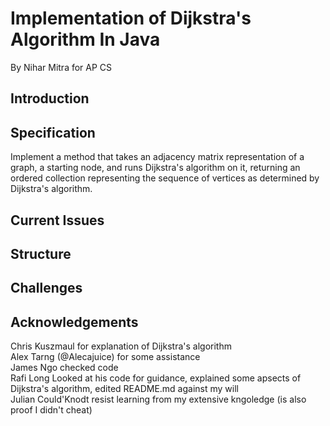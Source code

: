 # Implementation of Dijkstra's Algorithm In Java
By Nihar Mitra for AP CS

## Introduction

## Specification
Implement a method that takes an adjacency matrix representation of a graph, a starting node, and runs Dijkstra's algorithm on it, returning an ordered collection representing the sequence of vertices as determined by Dijkstra's algorithm.

## Current Issues

## Structure

## Challenges

## Acknowledgements
Chris Kuszmaul for explanation of Dijkstra's algorithm  
Alex Tarng (@Alecajuice) for some assistance  
James Ngo checked code  
Rafi Long Looked at his code for guidance, explained some apsects of Dijkstra's algorithm, edited README.md against my will  
Julian Could'Knodt resist learning from my extensive kngoledge (is also proof I didn't cheat)